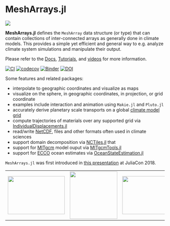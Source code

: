 # MeshArrays.jl

[![](https://img.shields.io/badge/documentation-blue.svg)](https://juliaclimate.github.io/MeshArrays.jl/dev)

**MeshArrays.jl** defines the `MeshArray` data structure (or type) that can contain collections of inter-connected arrays as generally done in climate models. This provides a simple yet efficient and general way to e.g. analyze climate system simulations and manipulate their output.

Please refer to the [Docs](https://juliaclimate.github.io/MeshArrays.jl/dev/), [Tutorials](https://juliaclimate.github.io/MeshArrays.jl/dev/tutorials/), and [videos](https://juliaclimate.github.io/MeshArrays.jl/dev/videos/) for more information.

[![CI](https://github.com/juliaclimate/MeshArrays.jl/actions/workflows/ci.yml/badge.svg)](https://github.com/juliaclimate/MeshArrays.jl/actions/workflows/ci.yml)
[![codecov](https://codecov.io/gh/juliaclimate/MeshArrays.jl/branch/master/graph/badge.svg)](https://codecov.io/gh/juliaclimate/MeshArrays.jl)
[![Binder](https://mybinder.org/badge_logo.svg)](https://mybinder.org/v2/gh/JuliaClimate/MeshArrays.jl/master)
[![DOI](https://zenodo.org/badge/143987632.svg)](https://zenodo.org/badge/latestdoi/143987632)

Some features and related packages:

- interpolate to geographic coordinates and visualize as maps
- visualize on the sphere, in geographic coordinates, in projection, or grid coordinate
- examples include interaction and animation using `Makie.jl` and `Pluto.jl`
- accurately derive planetary scale transports on a global [climate model grid](https://en.wikipedia.org/wiki/Arakawa_grids)
- compute trajectories of materials over any supported grid via [IndividualDisplacements.jl](https://github.com/JuliaClimate/IndividualDisplacements.jl)
- read/write [NetCDF](https://en.wikipedia.org/wiki/NetCDF), files and other formats often used in climate sciences
- support domain decomposition via [NCTiles.jl](https://gaelforget.github.io/NCTiles.jl/stable/) that 
- support for [MITgcm](https://mitgcm.readthedocs.io/en/latest/) model ouput via [MITgcmTools.jl](https://github.com/gaelforget/MITgcmTools.jl)
- support for [ECCO](https://doi.org/10.5194/gmd-8-3071-2015) ocean estimates via [OceanStateEstimation.jl](https://github.com/gaelforget/OceanStateEstimation.jl)

`MeshArrays.jl` was first introduced in [this presentation](https://youtu.be/RDxAy_zSUvg) at JuliaCon 2018.

| | | |
|:-------------------------------------:|:-------------------------------------:|:-------------------------------------:|
| <img src="https://user-images.githubusercontent.com/20276764/144332405-ed8d163f-04b9-408a-8fd0-08d91e9be91b.png" width="180" height="120"> | <img src="https://user-images.githubusercontent.com/20276764/144878637-1412679c-f1e6-4491-a8f1-43d729aa224d.png" width="150" height="150"> | <img src="https://user-images.githubusercontent.com/20276764/215533819-d0fe6709-6040-4a71-ad50-cfd5c43e6030.png" width="140" height="120">


